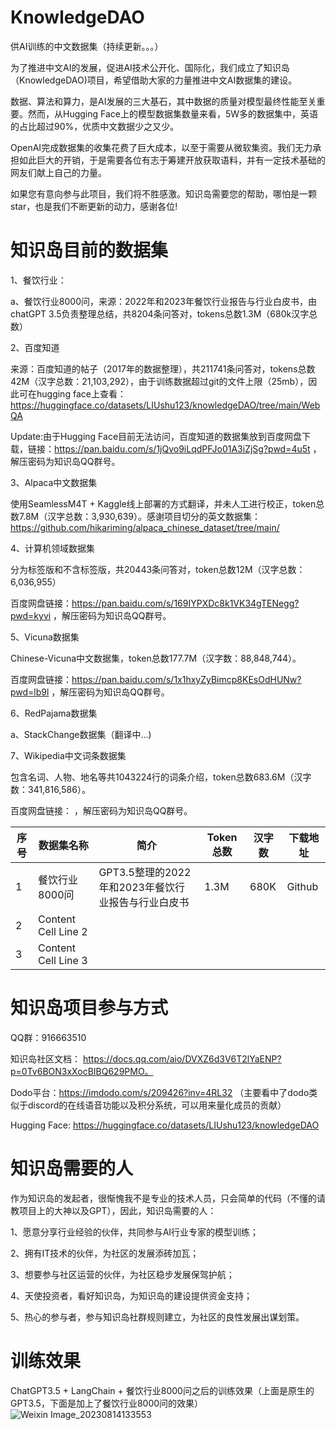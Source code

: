 # KnowledgeDAO
供AI训练的中文数据集（持续更新。。。）

为了推进中文AI的发展，促进AI技术公开化、国际化，我们成立了知识岛（KnowledgeDAO)项目，希望借助大家的力量推进中文AI数据集的建设。

数据、算法和算力，是AI发展的三大基石，其中数据的质量对模型最终性能至关重要。然而，从Hugging Face上的模型数据集数量来看，5W多的数据集中，英语的占比超过90%，优质中文数据少之又少。

OpenAI完成数据集的收集花费了巨大成本，以至于需要从微软集资。我们无力承担如此巨大的开销，于是需要各位有志于筹建开放获取语料，并有一定技术基础的网友们献上自己的力量。

如果您有意向参与此项目，我们将不胜感激。知识岛需要您的帮助，哪怕是一颗star，也是我们不断更新的动力，感谢各位!

# 知识岛目前的数据集
1、餐饮行业：

a、餐饮行业8000问，来源：2022年和2023年餐饮行业报告与行业白皮书，由chatGPT 3.5负责整理总结，共8204条问答对，tokens总数1.3M（680k汉字总数）

2、百度知道

来源：百度知道的帖子（2017年的数据整理），共211741条问答对，tokens总数42M（汉字总数：21,103,292），由于训练数据超过git的文件上限（25mb），因此可在hugging face上查看：https://huggingface.co/datasets/LIUshu123/knowledgeDAO/tree/main/WebQA

Update:由于Hugging Face目前无法访问，百度知道的数据集放到百度网盘下载，链接：https://pan.baidu.com/s/1jQvo9iLqdPFJo01A3iZjSg?pwd=4u5t ，解压密码为知识岛QQ群号。

3、Alpaca中文数据集

使用SeamlessM4T + Kaggle线上部署的方式翻译，并未人工进行校正，token总数7.8M（汉字总数：3,930,639）。感谢项目切分的英文数据集：https://github.com/hikariming/alpaca_chinese_dataset/tree/main/

4、计算机领域数据集

分为标签版和不含标签版，共20443条问答对，token总数12M（汉字总数：6,036,955）

百度网盘链接：https://pan.baidu.com/s/169IYPXDc8k1VK34gTENegg?pwd=kyvi ，解压密码为知识岛QQ群号。

5、Vicuna数据集

Chinese-Vicuna中文数据集，token总数177.7M（汉字数：88,848,744）。

百度网盘链接：https://pan.baidu.com/s/1x1hxyZyBimcp8KEsOdHUNw?pwd=lb9l ，解压密码为知识岛QQ群号。

6、RedPajama数据集

a、StackChange数据集（翻译中...)

7、Wikipedia中文词条数据集

包含名词、人物、地名等共1043224行的词条介绍，token总数683.6M（汉字数：341,816,586）。

百度网盘链接： ，解压密码为知识岛QQ群号。


序号 | 数据集名称    |          简介         |   Token 总数  |    汉字数   |  下载地址
------ | ------------- | ------------- | ------------- | ------------- | -------------
1  | 餐饮行业8000问  |GPT3.5整理的2022年和2023年餐饮行业报告与行业白皮书| 1.3M | 680K | Github
2  | Content Cell Line 2
3  | Content Cell Line 3


# 知识岛项目参与方式
QQ群：916663510

知识岛社区文档： https://docs.qq.com/aio/DVXZ6d3V6T2lYaENP?p=0Tv6BON3xXocBIBQ629PMO。

Dodo平台：https://imdodo.com/s/209426?inv=4RL32  （主要看中了dodo类似于discord的在线语音功能以及积分系统，可以用来量化成员的贡献）

Hugging Face: https://huggingface.co/datasets/LIUshu123/knowledgeDAO

# 知识岛需要的人
作为知识岛的发起者，很惭愧我不是专业的技术人员，只会简单的代码（不懂的请教项目上的大神以及GPT），因此，知识岛需要的人：

1、愿意分享行业经验的伙伴，共同参与AI行业专家的模型训练；

2、拥有IT技术的伙伴，为社区的发展添砖加瓦；

3、想要参与社区运营的伙伴，为社区稳步发展保驾护航；

4、天使投资者，看好知识岛，为知识岛的建设提供资金支持；

5、热心的参与者，参与知识岛社群规则建立，为社区的良性发展出谋划策。

# 训练效果

ChatGPT3.5 + LangChain + 餐饮行业8000问之后的训练效果（上面是原生的GPT3.5，下面是加上了餐饮行业8000问的效果）
![Weixin Image_20230814133553](https://github.com/shuliu586/KnowledgeDAO/assets/78126220/deca2c2f-479a-4b88-97a4-3f21a814eff8)

